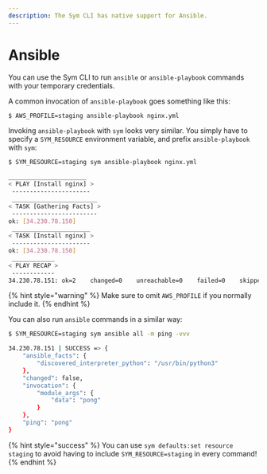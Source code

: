```yaml
---
description: The Sym CLI has native support for Ansible.
---
```


# Ansible

You can use the Sym CLI to run `ansible` or `ansible-playbook` commands with your temporary credentials.

A common invocation of `ansible-playbook` goes something like this:

```bash
$ AWS_PROFILE=staging ansible-playbook nginx.yml
```

Invoking `ansible-playbook` with `sym` looks very similar. You simply have to specify a `SYM_RESOURCE` environment variable, and prefix `ansible-playbook` with `sym`:

```bash
$ SYM_RESOURCE=staging sym ansible-playbook nginx.yml

______________________
< PLAY [Install nginx] >
 ----------------------
 ________________________
< TASK [Gathering Facts] >
 ------------------------
ok: [34.230.78.150]
 ______________________
< TASK [Install nginx] >
 ----------------------
ok: [34.230.78.150]
 ____________
< PLAY RECAP >
 ------------
34.230.78.151: ok=2    changed=0    unreachable=0    failed=0    skipped=0    rescued=0    ignored=0
```

{% hint style="warning" %}
Make sure to omit `AWS_PROFILE` if you normally include it.
{% endhint %}

You can also run `ansible` commands in a similar way:

```bash
$ SYM_RESOURCE=staging sym ansible all -m ping -vvv

34.230.78.151 | SUCCESS => {
    "ansible_facts": {
        "discovered_interpreter_python": "/usr/bin/python3"
    },
    "changed": false,
    "invocation": {
        "module_args": {
            "data": "pong"
        }
    },
    "ping": "pong"
}
```

{% hint style="success" %}
You can use `sym defaults:set resource staging` to avoid having to include `SYM_RESOURCE=staging` in every command!
{% endhint %}

